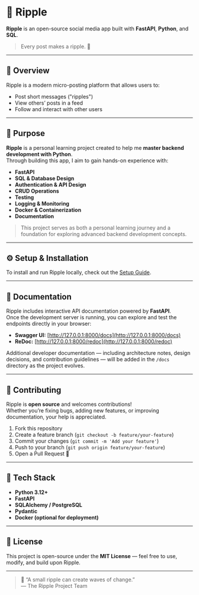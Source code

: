 # 🌊 Ripple

**Ripple** is an open-source social media app built with **FastAPI**, **Python**, and **SQL**.

> Every post makes a ripple. 🌊

---

## 🚀 Overview

Ripple is a modern micro-posting platform that allows users to:

- Post short messages ("ripples")
- View others’ posts in a feed
- Follow and interact with other users

---

## 🧠 Purpose

**Ripple** is a personal learning project created to help me **master backend development with Python**.  
Through building this app, I aim to gain hands-on experience with:

- **FastAPI**
- **SQL & Database Design**
- **Authentication & API Design**
- **CRUD Operations**
- **Testing**
- **Logging & Monitoring**
- **Docker & Containerization**
- **Documentation**

> This project serves as both a personal learning journey and a foundation for exploring advanced backend development concepts.

---

## ⚙️ Setup & Installation

To install and run Ripple locally, check out the [Setup Guide](./README_SETUP.md).

---

## 📖 Documentation

Ripple includes interactive API documentation powered by **FastAPI**.  
Once the development server is running, you can explore and test the endpoints directly in your browser:

- **Swagger UI:** [http://127.0.0.1:8000/docs](http://127.0.0.1:8000/docs)
- **ReDoc:** [http://127.0.0.1:8000/redoc](http://127.0.0.1:8000/redoc)

Additional developer documentation — including architecture notes, design decisions, and contribution guidelines — will be added in the `/docs` directory as the project evolves.

---

## 🤝 Contributing

Ripple is **open source** and welcomes contributions!  
Whether you’re fixing bugs, adding new features, or improving documentation, your help is appreciated.

1. Fork this repository
2. Create a feature branch (`git checkout -b feature/your-feature`)
3. Commit your changes (`git commit -m 'Add your feature'`)
4. Push to your branch (`git push origin feature/your-feature`)
5. Open a Pull Request 🚀

---

## 🧩 Tech Stack

- **Python 3.12+**
- **FastAPI**
- **SQLAlchemy / PostgreSQL**
- **Pydantic**
- **Docker (optional for deployment)**

---

## 📜 License

This project is open-source under the **MIT License** — feel free to use, modify, and build upon Ripple.

---

> 💬 “A small ripple can create waves of change.”  
> — The Ripple Project Team

